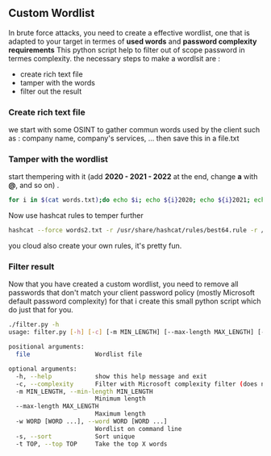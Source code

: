 
## Custom Wordlist
In brute force attacks, you need to create a effective wordlist, one that is adapted to your target in termes of **used words** and **password complexity requirements**
This python script help to filter out of scope password in termes complexity.
the necessary steps to make a wordlsit are :
- create rich text file 
- tamper with the words
- filter out the result
### Create rich text file
we start with some OSINT to gather commun words used by the client such as : company name, company's services, ... then save this in a file.txt 
### Tamper with the wordlist  
start thempering with it (add **2020 - 2021 - 2022** at the end, change **a** with **@**, and so on) . 
```bash 
for i in $(cat words.txt);do echo $i; echo ${i}2020; echo ${i}2021; echo ${i}2022;done > words2.txt 
```
Now use hashcat rules to temper further 
```bash
hashcat --force words2.txt -r /usr/share/hashcat/rules/best64.rule -r /usr/share/hashcat/rules/toggles5.rule --stdout > wordlistfinal.txt 
```
you cloud also create your own rules, it's pretty fun. 
### Filter result 
Now that you have created a custom wordlist, you need to remove all passwords that don't match your client password policy (mostly Microsoft default password complexity) for that i create this small python script which do just that for you. 
```bash
./filter.py -h           
usage: filter.py [-h] [-c] [-m MIN_LENGTH] [--max-length MAX_LENGTH] [-w WORD [WORD ...]] [-s] [-t TOP] file [file ...]

positional arguments:
  file                  Wordlist file

optional arguments:
  -h, --help            show this help message and exit
  -c, --complexity      Filter with Microsoft complexity filter (does not affect minimum length)
  -m MIN_LENGTH, --min-length MIN_LENGTH
                        Minimum length
  --max-length MAX_LENGTH
                        Maximum length
  -w WORD [WORD ...], --word WORD [WORD ...]
                        Wordlist on command line
  -s, --sort            Sort unique
  -t TOP, --top TOP     Take the top X words
```
